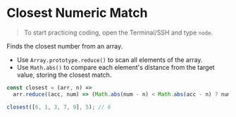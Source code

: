 # Closest Numeric Match

> To start practicing coding, open the Terminal/SSH and type `node`.

Finds the closest number from an array.

- Use `Array.prototype.reduce()` to scan all elements of the array.
- Use `Math.abs()` to compare each element's distance from the target value, storing the closest match.

```js
const closest = (arr, n) =>
  arr.reduce((acc, num) => (Math.abs(num - n) < Math.abs(acc - n) ? num : acc));
```

```js
closest([6, 1, 3, 7, 9], 5); // 6
```
